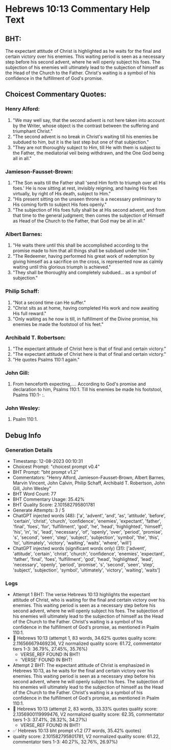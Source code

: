 # Hebrews 10:13 Commentary Help Text

## BHT:
The expectant attitude of Christ is highlighted as he waits for the final and certain victory over his enemies. This waiting period is seen as a necessary step before his second advent, where he will openly subject his foes. The subjection of his enemies will ultimately lead to the subjection of himself as the Head of the Church to the Father. Christ's waiting is a symbol of his confidence in the fulfillment of God's promise.

## Choicest Commentary Quotes:
### Henry Alford:
1. "We may well say, that the second advent is not here taken into account by the Writer, whose object is the contrast between the suffering and triumphant Christ."
2. "The second advent is no break in Christ's waiting till his enemies be subdued to him, but it is the last step but one of that subjection."
3. "They are not thoroughly subject to Him, till He with them is subject to the Father, the mediatorial veil being withdrawn, and the One God being all in all."

### Jamieson-Fausset-Brown:
1. "The Son waits till the Father shall 'send Him forth to triumph over all His foes.' He is now sitting at rest, invisibly reigning, and having His foes virtually, by right of His death, subject to Him."
2. "His present sitting on the unseen throne is a necessary preliminary to His coming forth to subject His foes openly."
3. "The subjection of His foes fully shall be at His second advent, and from that time to the general judgment; then comes the subjection of Himself as Head of the Church to the Father, that God may be all in all."

### Albert Barnes:
1. "He waits there until this shall be accomplished according to the promise made to him that all things shall be subdued under him." 
2. "The Redeemer, having performed his great work of redemption by giving himself as a sacrifice on the cross, is represented now as calmly waiting until this glorious triumph is achieved."
3. "They shall be thoroughly and completely subdued... as a symbol of subjection."

### Philip Schaff:
1. "Not a second time can He suffer."
2. "Christ sits as at home, having completed His work and now awaiting His full reward."
3. "Only waiting as he now is till, in fulfillment of the Divine promise, his enemies be made the footstool of his feet."

### Archibald T. Robertson:
1. "The expectant attitude of Christ here is that of final and certain victory." 
2. "The expectant attitude of Christ here is that of final and certain victory."
3. "He quotes Psalms 110:1 again."

### John Gill:
1. From henceforth expecting,.... According to God's promise and declaration to him, Psalms 110:1.
Till his enemies be made his footstool, Psalms 110:1- :.


### John Wesley:
1.  Psalm 110:1.



## Debug Info
### Generation Details
- Timestamp: 12-08-2023 00:10:31
- Choicest Prompt: "choicest prompt v0.4"
- BHT Prompt: "bht prompt v1.2"
- Commentators: "Henry Alford, Jamieson-Fausset-Brown, Albert Barnes, Marvin Vincent, John Calvin, Philip Schaff, Archibald T. Robertson, John Gill, John Wesley"
- BHT Word Count: 77
- BHT Commentary Usage: 35.42%
- BHT Quality Score: 2.101582795801781
- Generate Attempts: 3 / 5
- ChatGPT injected words (48):
	['a', 'advent', 'and', 'as', 'attitude', 'before', 'certain', 'christ', 'church', 'confidence', 'enemies', 'expectant', 'father', 'final', 'foes', 'for', 'fulfillment', 'god', 'he', 'head', 'highlighted', 'himself', 'his', 'in', 'is', 'lead', 'necessary', 'of', 'openly', 'over', 'period', 'promise', 's', 'second', 'seen', 'step', 'subject', 'subjection', 'symbol', 'the', 'this', 'to', 'ultimately', 'victory', 'waiting', 'waits', 'where', 'will']
- ChatGPT injected words (significant words only) (31):
	['advent', 'attitude', 'certain', 'christ', 'church', 'confidence', 'enemies', 'expectant', 'father', 'final', 'foes', 'fulfillment', 'god', 'head', 'highlighted', 'lead', 'necessary', 'openly', 'period', 'promise', 's', 'second', 'seen', 'step', 'subject', 'subjection', 'symbol', 'ultimately', 'victory', 'waiting', 'waits']

### Logs
- Attempt 1 BHT: The verse Hebrews 10:13 highlights the expectant attitude of Christ, who is waiting for the final and certain victory over his enemies. This waiting period is seen as a necessary step before his second advent, where he will openly subject his foes. The subjection of his enemies will ultimately lead to the subjection of himself as the Head of the Church to the Father. Christ's waiting is a symbol of his confidence in the fulfillment of God's promise, as mentioned in Psalm 110:1.
- 🔄 Hebrews 10:13 (attempt 1, 83 words, 34.62% quotes quality score: 2.116566679469236, V2 normalized quality score: 61.72, commentator tiers 1-3: 36.79%, 27.45%, 35.76%) 
	- VERSE_REF FOUND IN BHT! 
	- 'VERSE' FOUND IN BHT!
- Attempt 2 BHT: The expectant attitude of Christ is emphasized in Hebrews 10:13, as he waits for the final and certain victory over his enemies. This waiting period is seen as a necessary step before his second advent, where he will openly subject his foes. The subjection of his enemies will ultimately lead to the subjection of himself as the Head of the Church to the Father. Christ's waiting is a symbol of his confidence in the fulfillment of God's promise, as mentioned in Psalm 110:1.
- 🔄 Hebrews 10:13 (attempt 2, 83 words, 33.33% quotes quality score: 2.1356900119999476, V2 normalized quality score: 62.35, commentator tiers 1-3: 37.41%, 28.32%, 34.27%) 
	- VERSE_REF FOUND IN BHT!
- ✅ Hebrews 10:13 bht prompt v1.2 (77 words, 35.42% quotes)
- quality score: 2.101582795801781, V2 normalized quality score: 61.22, commentator tiers 1-3: 40.27%, 32.76%, 26.97%)